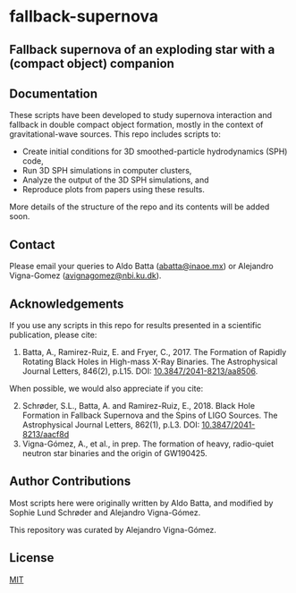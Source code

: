 # fallback-supernova
## Fallback supernova of an exploding star with a (compact object) companion

## Documentation
These scripts have been developed to study supernova interaction and fallback in double compact object formation, mostly in the context of gravitational-wave sources.
This repo includes scripts to:
- Create initial conditions for 3D smoothed-particle hydrodynamics (SPH) code,
- Run 3D SPH simulations in computer clusters,
- Analyze the output of the 3D SPH simulations, and
- Reproduce plots from papers using these results.

More details of the structure of the repo and its contents will be added soon.

## Contact
Please email your queries to Aldo Batta (abatta@inaoe.mx) or Alejandro Vigna-Gomez (avignagomez@nbi.ku.dk).

## Acknowledgements
If you use any scripts in this repo for results presented in a scientific publication, please cite:

1. Batta, A., Ramirez-Ruiz, E. and Fryer, C., 2017. The Formation of Rapidly Rotating Black Holes in High-mass X-Ray Binaries. The Astrophysical Journal Letters, 846(2), p.L15. DOI: [10.3847/2041-8213/aa8506](https://iopscience.iop.org/article/10.3847/2041-8213/aa8506).

When possible, we would also appreciate if you cite:

2. Schrøder, S.L., Batta, A. and Ramirez-Ruiz, E., 2018. Black Hole Formation in Fallback Supernova and the Spins of LIGO Sources. The Astrophysical Journal Letters, 862(1), p.L3. DOI: [10.3847/2041-8213/aacf8d](https://iopscience.iop.org/article/10.3847/2041-8213/aacf8d)
3. Vigna-Gómez, A., et al., in prep. The formation of heavy, radio-quiet neutron star binaries and the origin of GW190425.

## Author Contributions
Most scripts here were originally written by Aldo Batta, and modified by Sophie Lund Schrøder and Alejandro Vigna-Gómez. 

This repository was curated by Alejandro Vigna-Gómez.

## License
[MIT](https://choosealicense.com/licenses/mit/)
